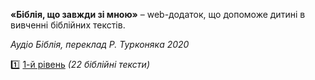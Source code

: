 **«Біблія, що завжди зі мною»** – web-додаток, що допоможе дитині в вивченні біблійних текстів.

_Аудіо Біблія, переклад Р. Турконяка 2020_

1️⃣ [1-й рівень](https://scherbyna.github.io/BibleWithMe/Level%201/Bible_Audio_Player.html) _(22 біблійні тексти)_
